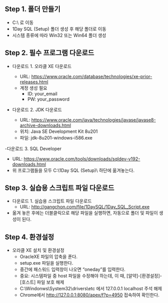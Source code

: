 ## Step 1. 폴더 만들기
- C:\ 로 이동
- 1Day SQL (Setup) 폴더 생성 후 해당 폴더로 이동
- 시스템 종류에 따라 Win32 또는 Win64 폴더 생성

## Step 2. 필수 프로그램 다운로드
- 다운로드 1. 오라클 XE 다운로드
  + URL: https://www.oracle.com/database/technologies/xe-prior-releases.html
  + 계정 생성 필요
    * ID: your_email
    * PW: your_password

- 다운로드 2. JDK 다운로드
  + URL: https://www.oracle.com/java/technologies/javase/javase8-archive-downloads.html
  + 위치: Java SE Development Kit 8u201
  + 파일: jdk-8u201-windows-i586.exe

-다운로드 3. SQL Developer
  + URL: https://www.oracle.com/tools/downloads/sqldev-v192-downloads.html
  + 위 프로그램들을 모두 C:\1Day SQL (Setup)\ 하단에 옮겨놓는다. 


## Step 3. 실습용 스크립트 파일 다운로드
- 다운로드 1. 실습용 스크립트 파일 다운로드
  + URL: http://gangchon.com/file/1DaySQL/1Day_SQL_Script.exe
- 옮겨 놓은 후에는 더블클릭으로 해당 파일을 실행하면, 자동으로 폴더 및 파일이 생성이 된다. 

## Step 4. 환경설정
- 오라클 XE 설치 및 환경설정
  + OracleXE 파일의 압축을 푼다. 
  + setup.exe 파일을 실행한다. 
  + 중간에 패스워드 입력창이 나오면 “oneday”를 입력한다. 
  + 중요: 시스템파일 중 host 파일을 수정해야 하는데, 이 때, [알약]-[환경설정]-[호스트] 파일 보호 해제
  + C:\Windonws\System32\drivers\etc 에서 127.0.0.1  localhost 주석 해제
  + Chrome에서 http://127.0.0.1:8080/apex/f?p=4950 접속하여 확인한다. 
